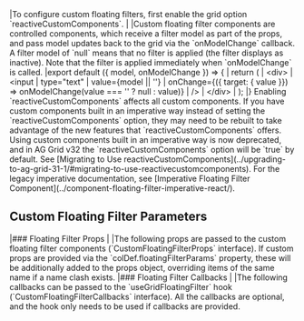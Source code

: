 <framework-specific-section frameworks="react">
|To configure custom floating filters, first enable the grid option `reactiveCustomComponents`.
|
|Custom floating filter components are controlled components, which receive a filter model as part of the props, and pass model updates back to the grid via the `onModelChange` callback. A filter model of `null` means that no filter is applied (the filter displays as inactive). Note that the filter is applied immediately when `onModelChange` is called.
</framework-specific-section>

<framework-specific-section frameworks="react">
<snippet transform={false} language="jsx">
|export default ({ model, onModelChange }) => {
|    return (
|        &lt;div>
|            &lt;input
|                type="text"
|                value={model || ''}
|                onChange={({ target: { value }}) => onModelChange(value === '' ? null : value)}
|            />
|        &lt;/div>
|    );
|}
</snippet>
</framework-specific-section>

<framework-specific-section frameworks="react">
<note>Enabling `reactiveCustomComponents` affects all custom components. If you have custom components built in an imperative way instead of setting the `reactiveCustomComponents` option, they may need to be rebuilt to take advantage of the new features that `reactiveCustomComponents` offers. Using custom components built in an imperative way is now deprecated, and in AG Grid v32 the `reactiveCustomComponents` option will be `true` by default. See [Migrating to Use reactiveCustomComponents](../upgrading-to-ag-grid-31-1/#migrating-to-use-reactivecustomcomponents). For the legacy imperative documentation, see [Imperative Floating Filter Component](../component-floating-filter-imperative-react/).</note>
</framework-specific-section>

<framework-specific-section frameworks="react">
<h2 id="custom-floating-filter-parameters">Custom Floating Filter Parameters</h2>
</framework-specific-section>

<framework-specific-section frameworks="react">
|### Floating Filter Props
|
|The following props are passed to the custom floating filter components (`CustomFloatingFilterProps` interface). If custom props are provided via the `colDef.floatingFilterParams` property, these will be additionally added to the props object, overriding items of the same name if a name clash exists.
</framework-specific-section>
<framework-specific-section frameworks="react">
<interface-documentation interfaceName='CustomFloatingFilterProps' config='{ "description": "" }'></interface-documentation>
</framework-specific-section>
<framework-specific-section frameworks="react">
|### Floating Filter Callbacks
|
|The following callbacks can be passed to the `useGridFloatingFilter` hook (`CustomFloatingFilterCallbacks` interface). All the callbacks are optional, and the hook only needs to be used if callbacks are provided.
</framework-specific-section>
<framework-specific-section frameworks="react">
<interface-documentation interfaceName='CustomFloatingFilterCallbacks' config='{ "description": "" }'></interface-documentation>
</framework-specific-section>
